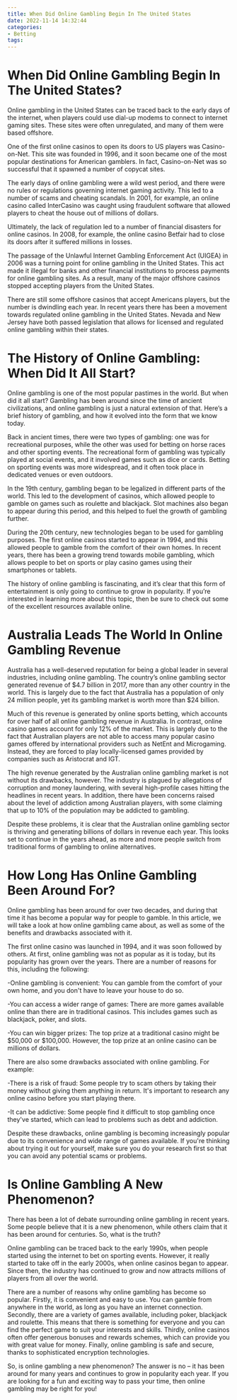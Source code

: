 ```yaml
---
title: When Did Online Gambling Begin In The United States 
date: 2022-11-14 14:32:44
categories:
- Betting
tags:
---
```



#  When Did Online Gambling Begin In The United States? 

Online gambling in the United States can be traced back to the early days of the internet, when players could use dial-up modems to connect to internet gaming sites. These sites were often unregulated, and many of them were based offshore.

One of the first online casinos to open its doors to US players was Casino-on-Net. This site was founded in 1996, and it soon became one of the most popular destinations for American gamblers. In fact, Casino-on-Net was so successful that it spawned a number of copycat sites.

The early days of online gambling were a wild west period, and there were no rules or regulations governing internet gaming activity. This led to a number of scams and cheating scandals. In 2001, for example, an online casino called InterCasino was caught using fraudulent software that allowed players to cheat the house out of millions of dollars.

Ultimately, the lack of regulation led to a number of financial disasters for online casinos. In 2008, for example, the online casino Betfair had to close its doors after it suffered millions in losses.

The passage of the Unlawful Internet Gambling Enforcement Act (UIGEA) in 2006 was a turning point for online gambling in the United States. This act made it illegal for banks and other financial institutions to process payments for online gambling sites. As a result, many of the major offshore casinos stopped accepting players from the United States.

There are still some offshore casinos that accept Americans players, but the number is dwindling each year. In recent years there has been a movement towards regulated online gambling in the United States. Nevada and New Jersey have both passed legislation that allows for licensed and regulated online gambling within their states.

#  The History of Online Gambling: When Did It All Start? 

Online gambling is one of the most popular pastimes in the world. But when did it all start? Gambling has been around since the time of ancient civilizations, and online gambling is just a natural extension of that. Here’s a brief history of gambling, and how it evolved into the form that we know today.

Back in ancient times, there were two types of gambling: one was for recreational purposes, while the other was used for betting on horse races and other sporting events. The recreational form of gambling was typically played at social events, and it involved games such as dice or cards. Betting on sporting events was more widespread, and it often took place in dedicated venues or even outdoors.

In the 19th century, gambling began to be legalized in different parts of the world. This led to the development of casinos, which allowed people to gamble on games such as roulette and blackjack. Slot machines also began to appear during this period, and this helped to fuel the growth of gambling further.

During the 20th century, new technologies began to be used for gambling purposes. The first online casinos started to appear in 1994, and this allowed people to gamble from the comfort of their own homes. In recent years, there has been a growing trend towards mobile gambling, which allows people to bet on sports or play casino games using their smartphones or tablets.

The history of online gambling is fascinating, and it’s clear that this form of entertainment is only going to continue to grow in popularity. If you’re interested in learning more about this topic, then be sure to check out some of the excellent resources available online.

#  Australia Leads The World In Online Gambling Revenue 

Australia has a well-deserved reputation for being a global leader in several industries, including online gambling. The country’s online gambling sector generated revenue of $4.7 billion in 2017, more than any other country in the world. This is largely due to the fact that Australia has a population of only 24 million people, yet its gambling market is worth more than $24 billion.

Much of this revenue is generated by online sports betting, which accounts for over half of all online gambling revenue in Australia. In contrast, online casino games account for only 12% of the market. This is largely due to the fact that Australian players are not able to access many popular casino games offered by international providers such as NetEnt and Microgaming. Instead, they are forced to play locally-licensed games provided by companies such as Aristocrat and IGT.

The high revenue generated by the Australian online gambling market is not without its drawbacks, however. The industry is plagued by allegations of corruption and money laundering, with several high-profile cases hitting the headlines in recent years. In addition, there have been concerns raised about the level of addiction among Australian players, with some claiming that up to 10% of the population may be addicted to gambling.

Despite these problems, it is clear that the Australian online gambling sector is thriving and generating billions of dollars in revenue each year. This looks set to continue in the years ahead, as more and more people switch from traditional forms of gambling to online alternatives.

#  How Long Has Online Gambling Been Around For? 

Online gambling has been around for over two decades, and during that time it has become a popular way for people to gamble. In this article, we will take a look at how online gambling came about, as well as some of the benefits and drawbacks associated with it.

The first online casino was launched in 1994, and it was soon followed by others. At first, online gambling was not as popular as it is today, but its popularity has grown over the years. There are a number of reasons for this, including the following: 

-Online gambling is convenient: You can gamble from the comfort of your own home, and you don't have to leave your house to do so. 

-You can access a wider range of games: There are more games available online than there are in traditional casinos. This includes games such as blackjack, poker, and slots. 

-You can win bigger prizes: The top prize at a traditional casino might be $50,000 or $100,000. However, the top prize at an online casino can be millions of dollars. 

There are also some drawbacks associated with online gambling. For example: 

-There is a risk of fraud: Some people try to scam others by taking their money without giving them anything in return. It's important to research any online casino before you start playing there. 

-It can be addictive: Some people find it difficult to stop gambling once they've started, which can lead to problems such as debt and addiction. 

Despite these drawbacks, online gambling is becoming increasingly popular due to its convenience and wide range of games available. If you're thinking about trying it out for yourself, make sure you do your research first so that you can avoid any potential scams or problems.

#  Is Online Gambling A New Phenomenon?

There has been a lot of debate surrounding online gambling in recent years. Some people believe that it is a new phenomenon, while others claim that it has been around for centuries. So, what is the truth?

Online gambling can be traced back to the early 1990s, when people started using the internet to bet on sporting events. However, it really started to take off in the early 2000s, when online casinos began to appear. Since then, the industry has continued to grow and now attracts millions of players from all over the world.

There are a number of reasons why online gambling has become so popular. Firstly, it is convenient and easy to use. You can gamble from anywhere in the world, as long as you have an internet connection. Secondly, there are a variety of games available, including poker, blackjack and roulette. This means that there is something for everyone and you can find the perfect game to suit your interests and skills. Thirdly, online casinos often offer generous bonuses and rewards schemes, which can provide you with great value for money. Finally, online gambling is safe and secure, thanks to sophisticated encryption technologies.

So, is online gambling a new phenomenon? The answer is no – it has been around for many years and continues to grow in popularity each year. If you are looking for a fun and exciting way to pass your time, then online gambling may be right for you!
